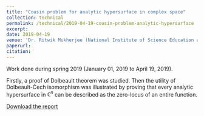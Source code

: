 ```yaml
---
title: "Cousin problem for analytic hypersurface in complex space"
collection: technical
permalink: /technical/2019-04-19-cousin-problem-analytic-hypersurface
excerpt:
date: 2019-04-19
venue: 'Dr. Ritwik Mukherjee (National Institute of Science Education and Research, Bhubaneswar)'
paperurl: 
citation: 
---
```

Work done during spring 2019 (January 01, 2019 to April 19, 2019).

Firstly, a proof of Dolbeault theorem was studied. Then the utility of Dolbeault-Čech isomorphism was illustrated by proving that every analytic hypersurface in $\mathbb{C}^n$ can be described as the zero-locus of an entire function.

[Download the report](http://gkorpal.github.io/files/spring2019-cousin_problem_for_hypersurface-gaurish.pdf)
